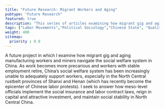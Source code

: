 ```yaml
---
title: "Future Research: Migrant Workers and Aging"
pubtype: "Future Research"
featured: true
description: "This series of articles examining how migrant gig and aging manufacturing workers and miners navigate the social  welfare system in China."
tags: ["Labor Movements","Political Sociology","Chinese State", "Qualitative Methods"]
weight: 400
sitemap:
  priority : 0.8
---
```


A future project in which I examine how migrant gig and aging manufacturing workers and miners navigate the social welfare system in China. As work becomes more precarious and workers with stable employment retire, China’s social welfare system has been increasingly unable to adequately support workers, especially in the North Central rustbelt provinces of Shanxi and Henan (which has recently become the epicenter of Chinese labor protests). I seek to answer how meso-level officials implement the social insurance and labor contract laws, reign in capital and attractive investment, and maintain social stability in North Central China.